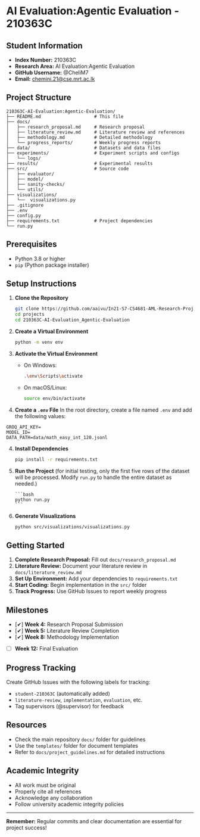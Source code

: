 # AI Evaluation:Agentic Evaluation - 210363C

## Student Information

- **Index Number:** 210363C
- **Research Area:** AI Evaluation:Agentic Evaluation
- **GitHub Username:** @CheliM7
- **Email:** chemini.21@cse.mrt.ac.lk

## Project Structure

```
210363C-AI-Evaluation:Agentic-Evaluation/
├── README.md                    # This file
├── docs/
│   ├── research_proposal.md     # Research proposal
│   ├── literature_review.md     # Literature review and references
│   ├── methodology.md           # Detailed methodology
│   └── progress_reports/        # Weekly progress reports
├── data/                        # Datasets and data files
├── experiments/                 # Experiment scripts and configs
│   └── logs/
├── results/                     # Experimental results
├── src/                         # Source code
│   ├── evaluator/
│   ├── model/
│   ├── sanity-checks/
│   └── utils/
├── visualizations/
│   └──  visualizations.py
├── .gitignore
├── .env
├── config.py
├── requirements.txt             # Project dependencies
└── run.py

```

## Prerequisites

- Python 3.8 or higher
- `pip` (Python package installer)

## Setup Instructions

1. **Clone the Repository**

   ```bash
   git clone https://github.com/aaivu/In21-S7-CS4681-AML-Research-Projects.git
   cd projects
   cd 210363C-AI-Evaluation_Agentic-Evaluation
   ```

2. **Create a Virtual Environment**

   ```bash
   python -m venv env
   ```

3. **Activate the Virtual Environment**

   - On Windows:

     ```bash
     .\env\Scripts\activate
     ```

   - On macOS/Linux:
     ```bash
     source env/bin/activate
     ```

4. **Create a `.env` File**
   In the root directory, create a file named `.env` and add the following values:

```env
GROQ_API_KEY=
MODEL_ID=
DATA_PATH=data/math_easy_int_120.jsonl
```

4.  **Install Dependencies**
    ```bash
    pip install -r requirements.txt
    ```
5.  **Run the Project**
    (for initial testing, only the first five rows of the dataset will be processed. Modify `run.py` to handle the entire dataset as needed.)

        ```bash
        python run.py
        ```

6.  **Generate Visualizations**
    ```bash
    python src/visualizations/visualizations.py
    ```

## Getting Started

1. **Complete Research Proposal:** Fill out `docs/research_proposal.md`
2. **Literature Review:** Document your literature review in `docs/literature_review.md`
3. **Set Up Environment:** Add your dependencies to `requirements.txt`
4. **Start Coding:** Begin implementation in the `src/` folder
5. **Track Progress:** Use GitHub Issues to report weekly progress

## Milestones

- [✔] **Week 4:** Research Proposal Submission
- [✔] **Week 5:** Literature Review Completion
- [✔] **Week 8:** Methodology Implementation
- [ ] **Week 12:** Final Evaluation

## Progress Tracking

Create GitHub Issues with the following labels for tracking:

- `student-210363C` (automatically added)
- `literature-review`, `implementation`, `evaluation`, etc.
- Tag supervisors (@supervisor) for feedback

## Resources

- Check the main repository `docs/` folder for guidelines
- Use the `templates/` folder for document templates
- Refer to `docs/project_guidelines.md` for detailed instructions

## Academic Integrity

- All work must be original
- Properly cite all references
- Acknowledge any collaboration
- Follow university academic integrity policies

---

**Remember:** Regular commits and clear documentation are essential for project success!
